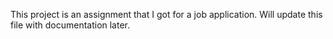This project is an assignment that I got for a job application.
Will update this file with documentation later.